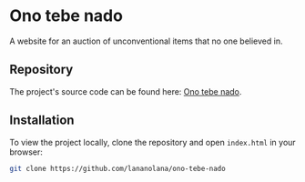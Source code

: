 # Ono tebe nado

A website for an auction of unconventional items that no one believed in.

## Repository

The project's source code can be found here: [Ono tebe nado](https://github.com/lananolana/ono-tebe-nado).

## Installation

To view the project locally, clone the repository and open `index.html` in your browser:

```bash
git clone https://github.com/lananolana/ono-tebe-nado
